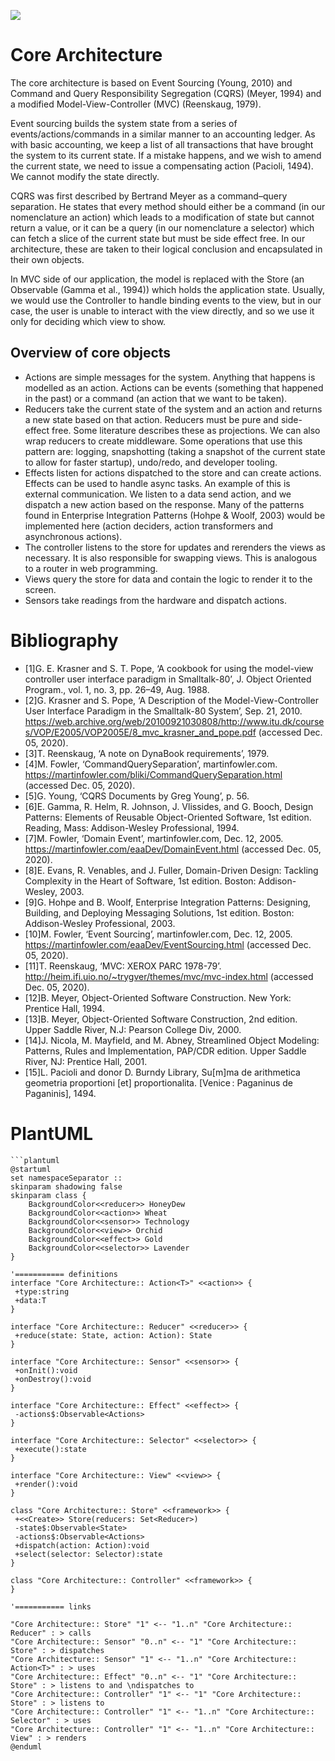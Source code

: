 ![](http://www.plantuml.com/plantuml/png/bLF1ZjCm4BtxAwm8YQwWAxX68TgbYm09QIMsWWiNhprfhRfsvPcqL8X_Pn8toWAXfhbOTgVllNblvWP9HMgtJY2Gz6eBk5CQ7c2deg8GPLaAt5ZVNRSIryg4W_KhsIY7yEGNxHIY_24aVs-LtgnYQBrP11TYLKKmhOPOr_93y72yWyDqdT9aW-UohsjGD5s3u35qK4lGQyzlg-DquTx2WSlkervRCrq2JGEQkEXzSEPVT8vBUi9FQW_UG1G_XNZ-PloaWSPwsqb7OJr1RDX1MIn217dRqHD3j17AKjxs7LRBkf1ZkvrjB-YuWn8fihbyCufKkMIc7E3dP6qXHvSJNhhDa1H1AH-wuwLCZ8ECgzDxbeRhUjUPPV0_aGJ_aHkVNPNxO4r_lmFk8Ho7fppokpu3HXxJOEHvKehFolj7XBXNZmwgf1hh_zAROcFSCSAa6Rw3RWbO8GxDP-6-y2mnL9gfmTzk5fxqcJPWMWspG_V_XbS53Y5kJY1LjOYW2FZQrynE6MBN0LMdSEihDgGN-viTVNPrpYkU9SihJNez-oFz8RJapsomQJJlv52ckKNm58Dp42Sw_6jNdFKR5EASJSLh1fhF-Ro-zaLcx4jPIwsSGt5sRejNZ3N05cTIIeY3PP23pKiTLpv1jyYWPpVXGgtE8e57IK4gR-GtFuhdDv7DZ3akvBeCDtcJMTECDPVXfdrDc6bDKTpmsMxTBm00)

# Core Architecture

The core architecture is based on Event Sourcing (Young, 2010) and Command and Query Responsibility Segregation (CQRS) (Meyer, 1994) and a modified Model-View-Controller (MVC) (Reenskaug, 1979). 

Event sourcing builds the system state from a series of events/actions/commands in a similar manner to an accounting ledger. As with basic accounting, we keep a list of all transactions that have brought the system to its current state. If a mistake happens, and we wish to amend the current state, we need to issue a compensating action (Pacioli, 1494). We cannot modify the state directly.

CQRS was first described by Bertrand Meyer as a command–query separation. He states that every method should either be a command (in our nomenclature an action) which leads to a modification of state but cannot return a value, or it can be a query (in our nomenclature a selector) which can fetch a slice of the current state but must be side effect free. In our architecture, these are taken to their logical conclusion and encapsulated in their own objects.

In MVC side of our application, the model is replaced with the Store (an Observable (Gamma et al., 1994)) which holds the application state. Usually, we would use the Controller to handle binding events to the view, but in our case, the user is unable to interact with the view directly, and so we use it only for deciding which view to show.

## Overview of core objects
- Actions are simple messages for the system. Anything that happens is modelled as an action. Actions can be events (something that happened in the past) or a command (an action that we want to be taken).
- Reducers take the current state of the system and an action and returns a new state based on that action. Reducers must be pure and side-effect free. Some literature describes these as projections. We can also wrap reducers to create middleware. Some operations that use this pattern are: logging, snapshotting (taking a snapshot of the current state to allow for faster startup), undo/redo, and developer tooling.
- Effects listen for actions dispatched to the store and can create actions. Effects can be used to handle async tasks. An example of this is external communication. We listen to a data send action, and we dispatch a new action based on the response. Many of the patterns found in Enterprise Integration Patterns (Hohpe & Woolf, 2003) would be implemented here (action deciders, action transformers and asynchronous actions).
- The controller listens to the store for updates and rerenders the views as necessary. It is also responsible for swapping views. This is analogous to a router in web programming.
- Views query the store for data and contain the logic to render it to the screen.
- Sensors take readings from the hardware and dispatch actions.

# Bibliography

- [1]G. E. Krasner and S. T. Pope, ‘A cookbook for using the model-view controller user interface paradigm in Smalltalk-80’, J. Object Oriented Program., vol. 1, no. 3, pp. 26–49, Aug. 1988.
- [2]G. Krasner and S. Pope, ‘A Description of the Model-View-Controller User Interface Paradigm in the Smalltalk-80 System’, Sep. 21, 2010. https://web.archive.org/web/20100921030808/http://www.itu.dk/courses/VOP/E2005/VOP2005E/8_mvc_krasner_and_pope.pdf (accessed Dec. 05, 2020).
- [3]T. Reenskaug, ‘A note on DynaBook requirements’, 1979.
- [4]M. Fowler, ‘CommandQuerySeparation’, martinfowler.com. https://martinfowler.com/bliki/CommandQuerySeparation.html (accessed Dec. 05, 2020).
- [5]G. Young, ‘CQRS Documents by Greg Young’, p. 56.
- [6]E. Gamma, R. Helm, R. Johnson, J. Vlissides, and G. Booch, Design Patterns: Elements of Reusable Object-Oriented Software, 1st edition. Reading, Mass: Addison-Wesley Professional, 1994.
- [7]M. Fowler, ‘Domain Event’, martinfowler.com, Dec. 12, 2005. https://martinfowler.com/eaaDev/DomainEvent.html (accessed Dec. 05, 2020).
- [8]E. Evans, R. Venables, and J. Fuller, Domain-Driven Design: Tackling Complexity in the Heart of Software, 1st edition. Boston: Addison-Wesley, 2003.
- [9]G. Hohpe and B. Woolf, Enterprise Integration Patterns: Designing, Building, and Deploying Messaging Solutions, 1st edition. Boston: Addison-Wesley Professional, 2003.
- [10]M. Fowler, ‘Event Sourcing’, martinfowler.com, Dec. 12, 2005. https://martinfowler.com/eaaDev/EventSourcing.html (accessed Dec. 05, 2020).
- [11]T. Reenskaug, ‘MVC: XEROX PARC 1978-79’. http://heim.ifi.uio.no/~trygver/themes/mvc/mvc-index.html (accessed Dec. 05, 2020).
- [12]B. Meyer, Object-Oriented Software Construction. New York: Prentice Hall, 1994.
- [13]B. Meyer, Object-Oriented Software Construction, 2nd edition. Upper Saddle River, N.J: Pearson College Div, 2000.
- [14]J. Nicola, M. Mayfield, and M. Abney, Streamlined Object Modeling: Patterns, Rules and Implementation, PAP/CDR edition. Upper Saddle River, NJ: Prentice Hall, 2001.
- [15]L. Pacioli and  donor D. Burndy Library, Su[m]ma de arithmetica geometria proportioni [et] proportionalita. [Venice : Paganinus de Paganinis], 1494.

# PlantUML

```plantuml
```plantuml
@startuml
set namespaceSeparator ::
skinparam shadowing false
skinparam class {
    BackgroundColor<<reducer>> HoneyDew
    BackgroundColor<<action>> Wheat
    BackgroundColor<<sensor>> Technology
    BackgroundColor<<view>> Orchid
    BackgroundColor<<effect>> Gold
    BackgroundColor<<selector>> Lavender
}

'=========== definitions
interface "Core Architecture:: Action<T>" <<action>> {
 +type:string
 +data:T
}

interface "Core Architecture:: Reducer" <<reducer>> {
 +reduce(state: State, action: Action): State
}

interface "Core Architecture:: Sensor" <<sensor>> {
 +onInit():void
 +onDestroy():void
}

interface "Core Architecture:: Effect" <<effect>> {
 -actions$:Observable<Actions>
}

interface "Core Architecture:: Selector" <<selector>> {
 +execute():state
}

interface "Core Architecture:: View" <<view>> {
 +render():void
}

class "Core Architecture:: Store" <<framework>> {
 +<<Create>> Store(reducers: Set<Reducer>)
 -state$:Observable<State>
 -actions$:Observable<Actions>
 +dispatch(action: Action):void
 +select(selector: Selector):state
}

class "Core Architecture:: Controller" <<framework>> {
}

'=========== links

"Core Architecture:: Store" "1" <-- "1..n" "Core Architecture:: Reducer" : > calls
"Core Architecture:: Sensor" "0..n" <-- "1" "Core Architecture:: Store" : > dispatches
"Core Architecture:: Sensor" "1" <-- "1..n" "Core Architecture:: Action<T>" : > uses
"Core Architecture:: Effect" "0..n" <-- "1" "Core Architecture:: Store" : > listens to and \ndispatches to
"Core Architecture:: Controller" "1" <-- "1" "Core Architecture:: Store" : > listens to
"Core Architecture:: Controller" "1" <-- "1..n" "Core Architecture:: Selector" : > uses
"Core Architecture:: Controller" "1" <-- "1..n" "Core Architecture:: View" : > renders
@enduml
```
```
